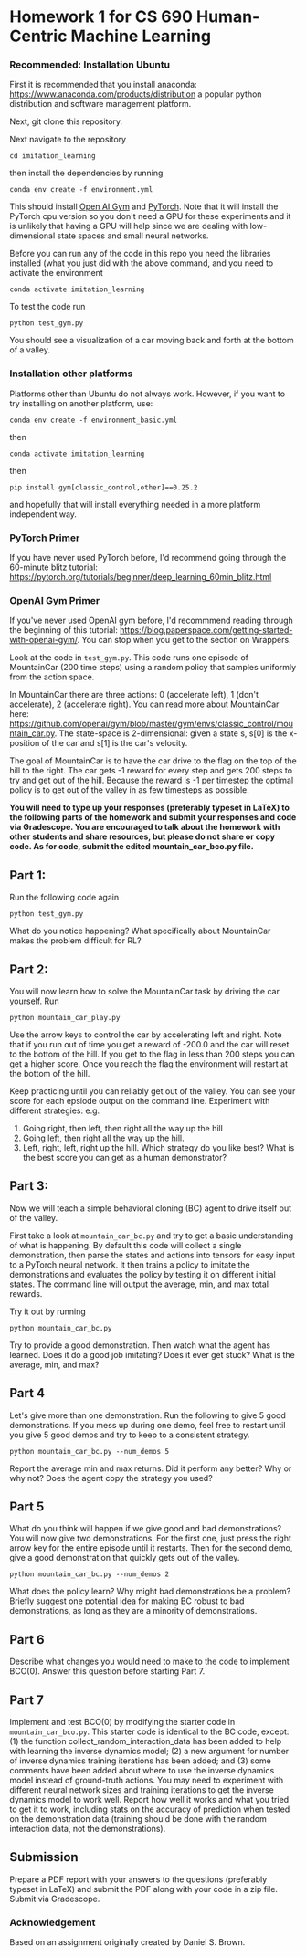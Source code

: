 # Homework 1 for CS 690 Human-Centric Machine Learning

### Recommended: Installation Ubuntu
First it is recommended that you install anaconda: <https://www.anaconda.com/products/distribution> a popular python distribution and software management platform.

Next, git clone this repository.

Next navigate to the repository
```
cd imitation_learning
```
then install the dependencies by running
```
conda env create -f environment.yml
```
This should install [Open AI Gym](https://www.gymlibrary.dev/) and [PyTorch](https://pytorch.org/get-started/locally/). Note that it will install the PyTorch cpu version so you don't need a GPU for these experiments and it is unlikely that having a GPU will help since we are dealing with low-dimensional state spaces and small neural networks.

Before you can run any of the code in this repo you need the libraries installed (what you just did with the above command, and you need to activate the environment
```
conda activate imitation_learning
```

To test the code run
```
python test_gym.py
```
You should see a visualization of a car moving back and forth at the bottom of a valley.

### Installation other platforms
Platforms other than Ubuntu do not always work. However, if you want to try installing on another platform, use:
```
conda env create -f environment_basic.yml
```
then 
```
conda activate imitation_learning
```
then
```
pip install gym[classic_control,other]==0.25.2
```
and hopefully that will install everything needed in a more platform independent way.


### PyTorch Primer
If you have never used PyTorch before, I'd recommend going through the 60-minute blitz tutorial: <https://pytorch.org/tutorials/beginner/deep_learning_60min_blitz.html>


### OpenAI Gym Primer
If you've never used OpenAI gym before, I'd recommmend reading through the beginning of this tutorial: <https://blog.paperspace.com/getting-started-with-openai-gym/>. You can stop when you get to the section on Wrappers.



Look at the code in `test_gym.py`. This code runs one episode of MountainCar (200 time steps) using a random policy that samples uniformly from the action space.

In MountainCar there are three actions: 0 (accelerate left), 1 (don't accelerate), 2 (accelerate right). You can read more about MountainCar here: <https://github.com/openai/gym/blob/master/gym/envs/classic_control/mountain_car.py>. The state-space is 2-dimensional: given a state s, s[0] is the x-position of the car and s[1] is the car's velocity.

The goal of MountainCar is to have the car drive to the flag on the top of the hill to the right. The car gets -1 reward for every step and gets 200 steps to try and get out of the hill. Because the reward is -1 per timestep the optimal policy is to get out of the valley in as few timesteps as possible.

<strong>You will need to type up your responses (preferably typeset in LaTeX) to the following parts of the homework and submit your responses and code via Gradescope. You are encouraged to talk about the homework with other students and share resources, but please do not share or copy code. As for code, submit the edited mountain_car_bco.py file. </strong>

## Part 1:

Run the following code again
```
python test_gym.py
```
What do you notice happening? What specifically about MountainCar makes the problem difficult for RL? 

## Part 2:
You will now learn how to solve the MountainCar task by driving the car yourself.
Run
```
python mountain_car_play.py
```
Use the arrow keys to control the car by accelerating left and right. Note that if you run out of time you get a reward of -200.0 and the car will reset to the bottom of the hill. If you get to the flag in less than 200 steps you can get a higher score. Once you reach the flag the environment will restart at the bottom of the hill.

Keep practicing until you can reliably get out of the valley. You can see your score for each epsiode output on the command line. 
Experiment with different strategies: e.g.
1. Going right, then left, then right all the way up the hill
2. Going left, then right all the way up the hill.
3. Left, right, left, right up the hill.
Which strategy do you like best? What is the best score you can get as a human demonstrator?

## Part 3: 

Now we will teach a simple behavioral cloning (BC) agent to drive itself out of the valley.

First take a look at `mountain_car_bc.py` and try to get a basic understanding of what is happening. By default this code will collect a single demonstration, then parse the states and actions into tensors for easy input to a PyTorch neural network. It then trains a policy to imitate the demonstrations and evaluates the policy by testing it on different initial states. The command line will output the average, min, and max total rewards.

Try it out by running
```
python mountain_car_bc.py
```
Try to provide a good demonstration. Then watch what the agent has learned. Does it do a good job imitating? Does it ever get stuck? What is the average, min, and max?

## Part 4

Let's give more than one demonstration. Run the following to give 5 good demonstrations. If you mess up during one demo, feel free to restart until you give 5 good demos and try to keep to a consistent strategy.
```
python mountain_car_bc.py --num_demos 5
```
Report the average min and max returns. Did it perform any better? Why or why not? Does the agent copy the strategy you used? 

## Part 5
What do you think will happen if we give good and bad demonstrations?
You will now give two demonstrations. For the first one, just press the right arrow key for the entire episode until it restarts. Then for the second demo, give a good demonstration that quickly gets out of the valley.
```
python mountain_car_bc.py --num_demos 2
```
What does the policy learn? Why might bad demonstrations be a problem? Briefly suggest one potential idea for making BC robust to bad demonstrations, as long as they are a minority of demonstrations.

## Part 6
Describe what changes you would need to make to the code to implement BCO(0). Answer this question before starting Part 7.

## Part 7
Implement and test BCO(0) by modifying the starter code in `mountain_car_bco.py`. This starter code is identical to the BC code, except: (1) the function collect_random_interaction_data has been added to help with learning the inverse dynamics model; (2) a new argument for number of inverse dynamics training iterations has been added; and (3) some comments have been added about where to use the inverse dynamics model instead of ground-truth actions.  You may need to experiment with different neural network sizes and training iterations to get the inverse dynamics model to work well. Report how well it works and what you tried to get it to work, including stats on the accuracy of prediction when tested on the demonstration data (training should be done with the random interaction data, not the demonstrations).

## Submission
Prepare a PDF report with your answers to the questions (preferably typeset in LaTeX) and submit the PDF along with your code in a zip file. Submit via Gradescope.

### Acknowledgement
Based on an assignment originally created by Daniel S. Brown. 
